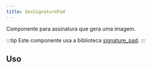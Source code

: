 ```yaml
---
title: QasSignaturePad
---
```


<div class="flex q-gutter-x-md">
  <doc-link title="Componente" name="QasBtn" to="/components/button" />
  <doc-link title="biblioteca" name="SignaturePad" href="https://github.com/szimek/signature_pad" />
  <doc-link title="biblioteca" name="QList" href="https://quasar.dev/vue-components/list-and-list-items#introduction" />
</div>

Componente para assinatura que gera uma imagem.

<doc-api file="signature-pad/QasSignaturePad" name="QasSignaturePad" />

:::tip
Este componente usa a biblioteca [signature_pad](https://github.com/szimek/signature_pad).
:::

## Uso

<doc-example file="QasSignaturePad/Basic" title="Básico" />
<doc-example file="QasSignaturePad/Slot" title="Slot" />
